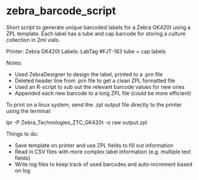 # zebra_barcode_script
Short script to generate unique barcoded labels for a Zebra GK420t using a ZPL template.
Each label has a tube and cap barcode for storing a culture collection in 2ml vials.

Printer: Zebra GK420t
Labels: LabTag #FJT-183 tube + cap labels

Notes:
- Used ZebraDesigner to design the label, printed to a .prn file
- Deleted header line from .prn file to get a clean ZPL formatted file
- Used an R-script to sub out the relevant barcode values for new ones
- Appended each new barcode to a long ZPL file (could be more efficient)

To print on a linux system, send the .zpl output file directly to the printer using the terminal:
   
   lpr -P Zebra_Technologies_ZTC_GK420t -o raw output.zpl

Things to do:
- Save template on printer and use ZPL fields to fill out information
- Read in CSV files with more complex label information (e.g. multiple text fields)
- Write log files to keep track of used barcodes and auto-increment based on log

